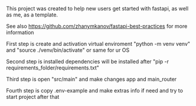 This project was created to help new users get started with fastapi, as well as me, as a template.

See also https://github.com/zhanymkanov/fastapi-best-practices for more information

First step is create and activation virtual enviroment "python -m venv venv" and "source ./venv/bin/activate" or same for ur OS

Second step is installed dependencies will be installed after "pip -r requirements_folder/requirements.txt"

Third step is open "src/main" and make changes app and main_router

Fourth step is copy .env-example and make extras info if need and try to start project after that
